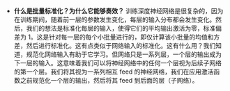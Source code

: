 - **什么是批量标准化？为什么它能够奏效？** 训练深度神经网络是很复杂的，因为在训练期间，随着前一层的参数发生变化，每层的输入分布都会发生变化。然后，我们的想法是标准化每层的输入，使得它们的平均输出激活为零，标准偏差为 1。这是针对每一层的每个小批量进行的，即仅计算该小批量的均值和方差，然后进行标准化。这有点类似于网络输入的标准化。这有什么用？我们知道，规范化网络输入有助于它学习。但网络只是一系列层，一个层的输出成为下一层的输入。这意味着我们可以将神经网络中的任何一个层视为后续子网络的第一个层。我们将其视为一系列相互 feed 的神经网络，我们在应用激活函数之前规范化一个层的输出，然后将其 feed 到后面的层（子网络）。